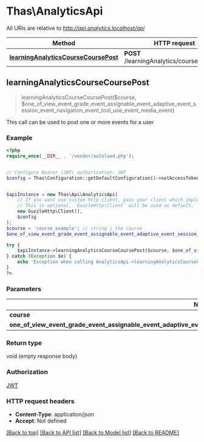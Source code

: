 # Thas\AnalyticsApi

All URIs are relative to *http://api.analytics.localhost/api*

Method | HTTP request | Description
------------- | ------------- | -------------
[**learningAnalyticsCourseCoursePost**](AnalyticsApi.md#learningAnalyticsCourseCoursePost) | **POST** /learningAnalytics/course/{course} | 



## learningAnalyticsCourseCoursePost

> learningAnalyticsCourseCoursePost($course, $one_of_view_event_grade_event_assignable_event_adaptive_event_session_event_navigation_event_tool_use_event_media_event)



This call can be used to post one or more events for a user

### Example

```php
<?php
require_once(__DIR__ . '/vendor/autoload.php');


// Configure Bearer (JWT) authorization: JWT
$config = Thas\Configuration::getDefaultConfiguration()->setAccessToken('YOUR_ACCESS_TOKEN');


$apiInstance = new Thas\Api\AnalyticsApi(
    // If you want use custom http client, pass your client which implements `GuzzleHttp\ClientInterface`.
    // This is optional, `GuzzleHttp\Client` will be used as default.
    new GuzzleHttp\Client(),
    $config
);
$course = 'course_example'; // string | the course
$one_of_view_event_grade_event_assignable_event_adaptive_event_session_event_navigation_event_tool_use_event_media_event = array(new \Thas\Model\array()); // OneOfViewEventGradeEventAssignableEventAdaptiveEventSessionEventNavigationEventToolUseEventMediaEvent[] | 

try {
    $apiInstance->learningAnalyticsCourseCoursePost($course, $one_of_view_event_grade_event_assignable_event_adaptive_event_session_event_navigation_event_tool_use_event_media_event);
} catch (Exception $e) {
    echo 'Exception when calling AnalyticsApi->learningAnalyticsCourseCoursePost: ', $e->getMessage(), PHP_EOL;
}
?>
```

### Parameters


Name | Type | Description  | Notes
------------- | ------------- | ------------- | -------------
 **course** | **string**| the course |
 **one_of_view_event_grade_event_assignable_event_adaptive_event_session_event_navigation_event_tool_use_event_media_event** | [**OneOfViewEventGradeEventAssignableEventAdaptiveEventSessionEventNavigationEventToolUseEventMediaEvent[]**](../Model/array.md)|  | [optional]

### Return type

void (empty response body)

### Authorization

[JWT](../../README.md#JWT)

### HTTP request headers

- **Content-Type**: application/json
- **Accept**: Not defined

[[Back to top]](#) [[Back to API list]](../../README.md#documentation-for-api-endpoints)
[[Back to Model list]](../../README.md#documentation-for-models)
[[Back to README]](../../README.md)

